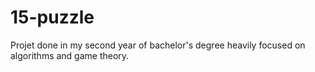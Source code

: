 # 15-puzzle
Projet done in my second year of bachelor's degree heavily focused on algorithms and game theory.

